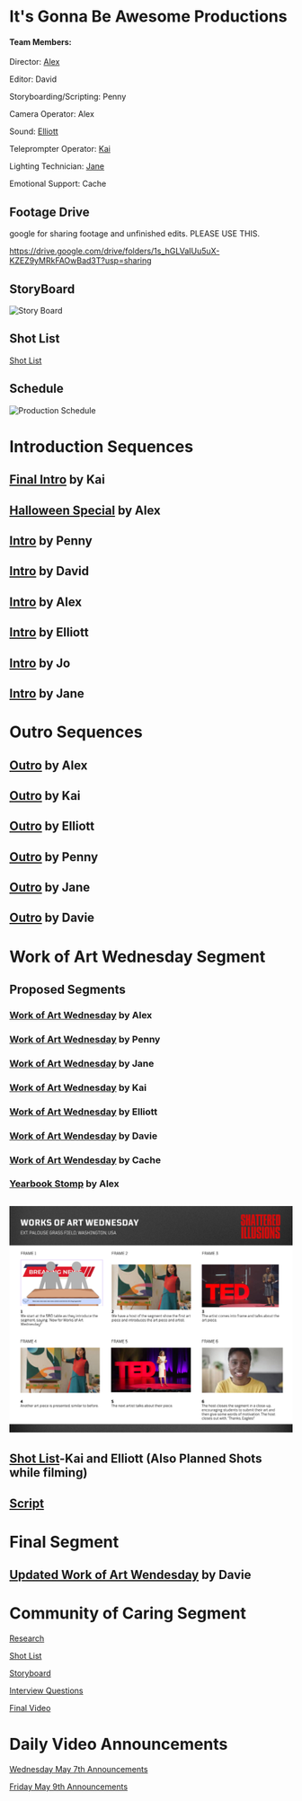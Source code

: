 # It's Gonna Be Awesome Productions
#### Team Members:
Director: [Alex](https://github.com/schoolorsum/VideoProductionPort)

Editor: David

Storyboarding/Scripting: Penny

Camera Operator: Alex

Sound: [Elliott](https://github.com/ElliottStoker/vidproductionportfolio)

Teleprompter Operator: [Kai](https://github.com/VentiShake/vidproportfolio2025)

Lighting Technician: [Jane](https://github.com/janiee921/jmeportfolio25)

Emotional Support: Cache
## Footage Drive

google for sharing footage and unfinished edits. PLEASE USE THIS.

https://drive.google.com/drive/folders/1s_hGLVaIUu5uX-KZEZ9yMRkFAOwBad3T?usp=sharing

## StoryBoard
![Story Board](https://github.com/schoolorsum/VideoProductionTeam/blob/main/Assets/StoryBoard.png?raw=true)
## Shot List
[Shot List](https://github.com/schoolorsum/VideoProductionTeam/blob/main/Shot%20List.pdf)
## Schedule
![Production Schedule](https://github.com/schoolorsum/VideoProductionTeam/blob/main/Assets/ProductionPlan(1).png?raw=true)


# Introduction Sequences
##  [Final Intro](https://drive.google.com/file/d/1vFNtsY5Sud5Tp62g1QMVG9pu8Xr1ePKo/view?usp=sharing) by Kai

## [Halloween Special](<https://drive.google.com/file/d/1CydNMCPIOI8VIEZuBa-VF2cI2JRJ3QMr/view?usp=drive_link>) by Alex

## [Intro](https://drive.google.com/file/d/1S79mpuuQqZiKDfzzrg09ULjvEvIyPe6O/view?usp=sharing) by Penny 

## [Intro](https://drive.google.com/file/d/1GndCfV_oRuM5ZZCzkgnx03LwGZJwm-eD/view?usp=drive_link) by David

## [Intro](https://drive.google.com/file/d/1DI3YGsWHYkHewW3KMntD0iSFccK3ulzx/view?usp=drive_link) by Alex

## [Intro](https://drive.google.com/file/d/1wLdPhMCZOdX2284ZYbbVT-C2-fpE3MAk/view?usp=sharing) by Elliott

## [Intro](https://www.canva.com/design/DAGdCNbfWCg/u7S9EBGmr_WFmpH37o9nLg/watch?utm_content=DAGdCNbfWCg&utm_campaign=designshare&utm_medium=link2&utm_source=uniquelinks&utlId=hb9b932bfff) by Jo

## [Intro](https://github.com/user-attachments/assets/fef1662a-6848-4cae-9ff3-b589375e4b91) by Jane

# Outro Sequences

## [Outro](https://drive.google.com/file/d/1B_7ofvRpm4RfS3USKNu4KHJW6r3zZp3p/view?usp=sharing) by Alex

## [Outro](https://drive.google.com/file/d/1nJFPIcF9ih-DWg9rjp7_a9fGr-yfj9C8/view?usp=sharing) by Kai

## [Outro](https://drive.google.com/file/d/1QHaZsnEDFgjudAyOnsnvD46-pmgkkwxe/view?usp=share_link) by Elliott

## [Outro](https://drive.google.com/file/d/1Tjdm_9T2Z5coPakiqjFMIvbWcA2TSEsP/view?usp=sharing) by Penny

## [Outro](https://drive.google.com/file/d/1XAn0xT6E7Po-HBM9qNAbNLu2peb0GlQL/view?usp=sharing) by Jane

## [Outro](https://drive.google.com/file/d/1hzTpoXS7I3Gb94xW8QyMJkBFKkkLrRAX/view?usp=sharing) by Davie


# Work of Art Wednesday Segment

## Proposed Segments

### [Work of Art Wednesday](https://drive.google.com/file/d/1XwYPErNJOOpYV97jOQDDDSK0jMEjMHTR/view?usp=sharing) by Alex

### [Work of Art Wednesday](https://drive.google.com/file/d/1I90tHxmeRHlbczyp-PIbP3eHdcEtzfOe/view?usp=sharing) by Penny

### [Work of Art Wednesday](https://drive.google.com/file/d/1KIwsHzrS6mwsrw2Vr0rJuLAwzezE649O/view?usp=sharing) by Jane

### [Work of Art Wednesday](https://drive.google.com/file/d/1XufQiyImsq2C71NWzSh-IAOPfbvLdFdf/view?usp=sharing) by Kai

### [Work of Art Wednesday](https://drive.google.com/file/d/1KhqC_X2-Jy8I-IWJvnDGt9g4L2LI6raC/view?usp=sharing) by Elliott

### [Work of Art Wendesday](https://drive.google.com/file/d/1HaBFOv5C67R69LmiKgaQ2O-kYl-5Yh8G/view?usp=sharing) by Davie

### [Work of Art Wendesday](https://drive.google.com/file/d/1J4KJ-4PN1PMF0CoLogaeZkcotIErCOSk/view?usp=sharing) by Cache

### [Yearbook Stomp](https://drive.google.com/file/d/18V-lKc2KKf3jYG8O50WyeCFddBx8c01p/view?usp=sharing) by Alex

## ![Storyboard](https://github.com/schoolorsum/ItsGonnaBeAwesome/blob/main/Assets/TV%20&%20Film%20Storyboard%20in%20Black%20and%20White%20Red%20Dark%20&%20Serious%20Style%20(1).png?raw=true)

## [Shot List](https://docs.google.com/document/d/15HBVRKYggiffEY8rlZ7ENggbnJ7BUYKMNvFxwbLAh1s/edit?usp=sharing)-Kai and Elliott (Also Planned Shots while filming)

## [Script](https://docs.google.com/document/d/1mPTxFIWVCB9zWyqtZCvj43UchBXseTO1gXis5EQ8LSI/edit?usp=sharing)

# Final Segment

## [Updated Work of Art Wendesday](https://drive.google.com/file/d/172laEHfzwTi2JKkFMvkPnbgj4MOs_lc6/view?usp=sharing) by Davie

# Community of Caring Segment

[Research](https://docs.google.com/document/d/1MgURQEJs8iw7JYUlBqvrMDJX1q6YB6Wx_57bbJ93bro/edit?tab=t.0)

[Shot List](https://docs.google.com/document/d/14UwRzuT1GrdBt94bFltNZMgBtiewyrzZr5hu9qDGP-0/edit?usp=sharing)

[Storyboard](https://drive.google.com/file/d/1H4XxSmhJuZruqCFoRY-KlKtppF284v36/view?usp=sharing)

[Interview Questions](https://docs.google.com/document/d/1u_um48rdTowUN-R5aCttvrxCBuqUQPy6LZI_otsMt1M/edit?tab=t.0)

[Final Video](https://drive.google.com/file/d/1VYXA7M185r25qBeXtEHfZVOyDeBqDw2b/view?usp=sharing)

# Daily Video Announcements

[Wednesday May 7th Announcements](https://drive.google.com/file/d/1yPtrmG75wjJ28Nv2vT8keDNnW7-CTLDa/view?usp=sharing)

[Friday May 9th Announcements](https://drive.google.com/file/d/1w8-4uVpJorieh6L_UUc-W2dC433Wt13X/view?usp=sharing)
